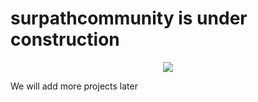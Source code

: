 # surpathcommunity is under construction

<p align="center">
<a href="https://discord.com/invite/jZQs6Wu">
    <img src="https://img.shields.io/discord/699608417039286293?logo=discord&style=for-the-badge" />
</a>
</p>
We will add more projects later

